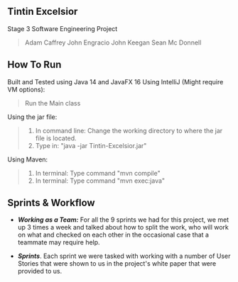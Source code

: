 ## Tintin Excelsior
Stage 3 Software Engineering Project
> Adam Caffrey
> John Engracio
> John Keegan
> Sean Mc Donnell

## How To Run
Built and Tested using Java 14 and JavaFX 16
Using IntelliJ (Might require VM options):
> Run the Main class

Using the jar file:
> 1. In command line: Change the working directory to where the jar file is located.
> 2. Type in: "java -jar Tintin-Excelsior.jar"

Using Maven:
> 1. In terminal: Type command "mvn compile"
> 2. In terminal: Type command "mvn exec:java"

## Sprints & Workflow

-   **_Working as a Team:_** For all the 9 sprints we had for this project, we met up 3 times a week and talked about how to split the work, who will work on what and checked on each other in the occasional case that a teammate may require help.
    
-   **_Sprints_**. Each sprint we were tasked with working with a number of User Stories that were shown to us in the project's white paper that were provided to us.